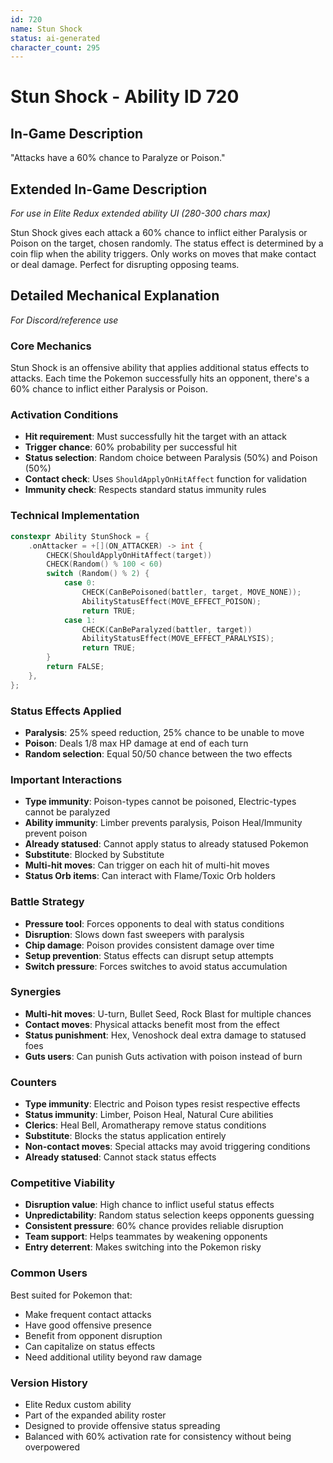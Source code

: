 ```yaml
---
id: 720
name: Stun Shock
status: ai-generated
character_count: 295
---
```


# Stun Shock - Ability ID 720

## In-Game Description
"Attacks have a 60% chance to Paralyze or Poison."

## Extended In-Game Description
*For use in Elite Redux extended ability UI (280-300 chars max)*

Stun Shock gives each attack a 60% chance to inflict either Paralysis or Poison on the target, chosen randomly. The status effect is determined by a coin flip when the ability triggers. Only works on moves that make contact or deal damage. Perfect for disrupting opposing teams.

## Detailed Mechanical Explanation
*For Discord/reference use*

### Core Mechanics
Stun Shock is an offensive ability that applies additional status effects to attacks. Each time the Pokemon successfully hits an opponent, there's a 60% chance to inflict either Paralysis or Poison.

### Activation Conditions
- **Hit requirement**: Must successfully hit the target with an attack
- **Trigger chance**: 60% probability per successful hit
- **Status selection**: Random choice between Paralysis (50%) and Poison (50%)
- **Contact check**: Uses `ShouldApplyOnHitAffect` function for validation
- **Immunity check**: Respects standard status immunity rules

### Technical Implementation
```c
constexpr Ability StunShock = {
    .onAttacker = +[](ON_ATTACKER) -> int {
        CHECK(ShouldApplyOnHitAffect(target)) 
        CHECK(Random() % 100 < 60) 
        switch (Random() % 2) {
            case 0:
                CHECK(CanBePoisoned(battler, target, MOVE_NONE));
                AbilityStatusEffect(MOVE_EFFECT_POISON);
                return TRUE;
            case 1:
                CHECK(CanBeParalyzed(battler, target))
                AbilityStatusEffect(MOVE_EFFECT_PARALYSIS);
                return TRUE;
        }
        return FALSE;
    },
};
```

### Status Effects Applied
- **Paralysis**: 25% speed reduction, 25% chance to be unable to move
- **Poison**: Deals 1/8 max HP damage at end of each turn
- **Random selection**: Equal 50/50 chance between the two effects

### Important Interactions
- **Type immunity**: Poison-types cannot be poisoned, Electric-types cannot be paralyzed
- **Ability immunity**: Limber prevents paralysis, Poison Heal/Immunity prevent poison
- **Already statused**: Cannot apply status to already statused Pokemon
- **Substitute**: Blocked by Substitute
- **Multi-hit moves**: Can trigger on each hit of multi-hit moves
- **Status Orb items**: Can interact with Flame/Toxic Orb holders

### Battle Strategy
- **Pressure tool**: Forces opponents to deal with status conditions
- **Disruption**: Slows down fast sweepers with paralysis
- **Chip damage**: Poison provides consistent damage over time
- **Setup prevention**: Status effects can disrupt setup attempts
- **Switch pressure**: Forces switches to avoid status accumulation

### Synergies
- **Multi-hit moves**: U-turn, Bullet Seed, Rock Blast for multiple chances
- **Contact moves**: Physical attacks benefit most from the effect
- **Status punishment**: Hex, Venoshock deal extra damage to statused foes
- **Guts users**: Can punish Guts activation with poison instead of burn

### Counters
- **Type immunity**: Electric and Poison types resist respective effects
- **Status immunity**: Limber, Poison Heal, Natural Cure abilities
- **Clerics**: Heal Bell, Aromatherapy remove status conditions  
- **Substitute**: Blocks the status application entirely
- **Non-contact moves**: Special attacks may avoid triggering conditions
- **Already statused**: Cannot stack status effects

### Competitive Viability
- **Disruption value**: High chance to inflict useful status effects
- **Unpredictability**: Random status selection keeps opponents guessing
- **Consistent pressure**: 60% chance provides reliable disruption
- **Team support**: Helps teammates by weakening opponents
- **Entry deterrent**: Makes switching into the Pokemon risky

### Common Users
Best suited for Pokemon that:
- Make frequent contact attacks
- Have good offensive presence
- Benefit from opponent disruption
- Can capitalize on status effects
- Need additional utility beyond raw damage

### Version History
- Elite Redux custom ability
- Part of the expanded ability roster
- Designed to provide offensive status spreading
- Balanced with 60% activation rate for consistency without being overpowered